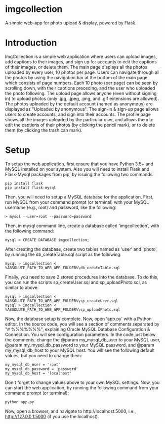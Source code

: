 # imgcollection
A simple web-app for photo upload &amp; display, powered by Flask.

# Introduction

ImgCollection is a simple web application where users can upload images, add captions to their images, and sign up for accounts to edit the captions of their images, or delete them. The main page displays all the photos uploaded by every user, 10 photos per page. Users can navigate through all the photos by using the navigation bar at the bottom of the main page, which consists of page numbers. Each 10 photo (per page) can be seen by scrolling down, with their captions preceding, and the user who uploaded the photo following. The upload page allows anyone (even without signing in) to upload photos (only .jpg, .jpeg, .png, and .gif extensions are allowed). The photos uploaded by the default account (named as anonymous) are displayed as "Uploaded by anonymous". The sign-in & sign-up page allows users to create accounts, and sign into their accounts. The profile page shows all the images uploaded by the particular user, and allows them to edit the captions of their photos (by clicking the pencil mark), or to delete them (by clicking the trash can mark).

# Setup

To setup the web application, first ensure that you have Python 3.5+ and MySQL installed on your system. Also you will need to install Flask and Flask-Mysql packages from pip, by issuing the following two commands:

	pip install flask
	pip install flask-mysql
  
Then, you will need to setup a MySQL database for the application. First, run MySQL from your command prompt (or terminal) with your MySQL username (e.g., root) and password, like the following:

	> mysql --user=root --password=password
  
Then, in mysql command line, create a database called 'imgcollection', with the following command:

	mysql > CREATE DATABASE imgcollection;
  
After creating the database, create two tables named as 'user' and 'photo', by running the db_createTable.sql script as the following:

	mysql > imgcollection < %ABSOLUTE_PATH_TO_WEB_APP_FOLDER%\db_createTable.sql
    
Finally, you need to save 2 stored procedures into the database. To do this, you can run the scripts sp_createUser.sql and sp_uploadPhoto.sql, as similar to above:

	mysql > imgcollection < %ABSOLUTE_PATH_TO_WEB_APP_FOLDER%\sp_createUser.sql
	mysql > imgcollection < %ABSOLUTE_PATH_TO_WEB_APP_FOLDER%\sp_uploadPhoto.sql

Now, the database setup is complete. Now, open 'app.py' with a Python editor. In the source code, you will see a section of comments separated by "# %%%%%%%", explaining Oracle MySQL Database Configuration & Connection. You will see configuration parameters. In the code just below the comments, change the @param my_mysql_db_user to your MySQL user, @param my_mysql_db_password to your MySQL password, and @param my_mysql_db_host to your MySQL host. You will see the following default values, but you need to change them:

	my_mysql_db_user = 'root'
	my_mysql_db_password = 'password'
	my_mysql_db_host = 'localhost'
  
Don't forget to change values above to your own MySQL settings. Now, you can start the web application, by running the following command from your command prompt (or terminal):

	python app.py

Now, open a browser, and navigate to http://localhost:5000, i.e., http://127.0.0.1:5000 (if you use the localhost).
